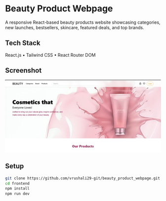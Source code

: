 #  Beauty Product Webpage

A responsive React-based beauty products website showcasing categories, new launches, bestsellers, skincare, featured deals, and top brands.

##  Tech Stack
React.js • Tailwind CSS • React Router DOM

## Screenshot
![Webpage Screenshots](Homepage.png)

##  Setup
```bash
git clone https://github.com/vrushali29-git/beauty_product_webpage.git
cd frontend
npm install
npm run dev

